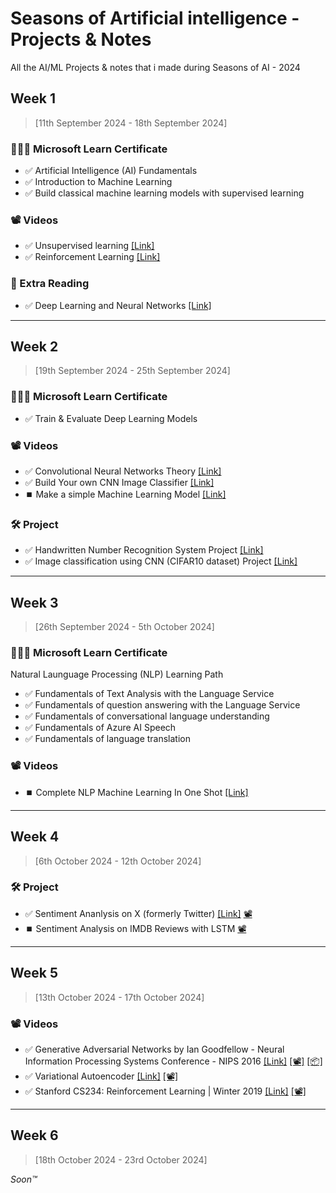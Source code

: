 # Seasons of Artificial intelligence - Projects & Notes

All the AI/ML Projects & notes that i made during Seasons of AI - 2024

## Week 1 
> [11th September 2024 - 18th September 2024]

### 🧑🏼‍🏫 Microsoft Learn Certificate

- ✅ Artificial Intelligence (AI) Fundamentals
- ✅ Introduction to Machine Learning
- ✅ Build classical machine learning models with supervised learning

### 📽️ Videos 

- ✅ Unsupervised learning [[Link]](https://www.youtube.com/watch?v=Aa4MACKaDC0)
- ✅ Reinforcement Learning [[Link]](https://www.youtube.com/watch?v=YUbFQlMXShY)

### 📖 Extra Reading 

- ✅ Deep Learning and Neural Networks [[Link]](https://azure.microsoft.com/en-in/resources/cloud-computing-dictionary/what-is-deep-learning)

---

## Week 2
> [19th September 2024 - 25th September 2024]

### 🧑🏼‍🏫 Microsoft Learn Certificate

- ✅ Train & Evaluate Deep Learning Models

### 📽️ Videos 

- ✅ Convolutional Neural Networks Theory [[Link]](https://www.youtube.com/watch?v=QzY57FaENXg)
- ✅ Build Your own CNN Image Classifier [[Link]](https://www.youtube.com/watch?v=jztwpsIzEGc)
- ⏹️ Make a simple Machine Learning Model [[Link]](https://www.youtube.com/watch?v=29ZQ3TDGgRQ)

### 🛠️ Project 

-  ✅ Handwritten Number Recognition System Project [[Link]](./Week%202/Handwritten_Digit_Recognition_on_MNIST_dataset.ipynb)
-  ✅ Image classification using CNN (CIFAR10 dataset) Project [[Link]](./Week%202/imageClassification_CNN.ipynb)

---

## Week 3
> [26th September 2024 - 5th October 2024]

### 🧑🏼‍🏫 Microsoft Learn Certificate

Natural Launguage Processing (NLP) Learning Path 

- ✅ Fundamentals of Text Analysis with the Language Service
- ✅ Fundamentals of question answering with the Language Service
- ✅ Fundamentals of conversational language understanding
- ✅ Fundamentals of Azure AI Speech
- ✅ Fundamentals of language translation 

### 📽️ Videos

- ⏹️ Complete NLP Machine Learning In One Shot [[Link]](https://www.youtube.com/watch?v=ENLEjGozrio) 

---

## Week 4
> [6th October 2024 - 12th October 2024]

### 🛠️ Project 

- ✅ Sentiment Ananlysis on X (formerly Twitter) [[Link]](./Week%204/Twitter_Sentimental_Analysis_SoAI_WK4.ipynb) [📽️](https://www.youtube.com/watch?v=4YGkfAd2iXM)
- ⏹️ Sentiment Analysis on IMDB Reviews with LSTM [📽️](https://youtu.be/iE9jhhIgLN8)

---

## Week 5
> [13th October 2024 - 17th October 2024]

### 📽️ Videos 

- ✅ Generative Adversarial Networks by Ian Goodfellow - Neural Information Processing Systems Conference - NIPS 2016 [[Link]](<Week 5\GAN_Ian_Goodfellow_NIPS_2016.md>) [[📽️]](https://learn.microsoft.com/en-us/shows/neural-information-processing-systems-conference-nips-2016/generative-adversarial-networks?wt.mc_id=studentamb_291695) [[📦]](<Resorces\Archive\Videos\Generative Adversarial Networks with Ian Goodfellow - NIPS 2016.mp4>)
- ✅ Variational Autoencoder [[Link]](<Week 5\Variational_Autoencoders_arXiv.md>) [[📽️]](https://www.youtube.com/watch?v=9zKuYvjFFS8)
- ✅ Stanford CS234: Reinforcement Learning | Winter 2019 [[Link]](<Week 5\Stanford_CS234.md>) [[📽️]](https://www.youtube.com/playlist?list=PLoROMvodv4rOSOPzutgyCTapiGlY2Nd8u)

---

## Week 6
> [18th October 2024 - 23rd October 2024]

*Soon™*